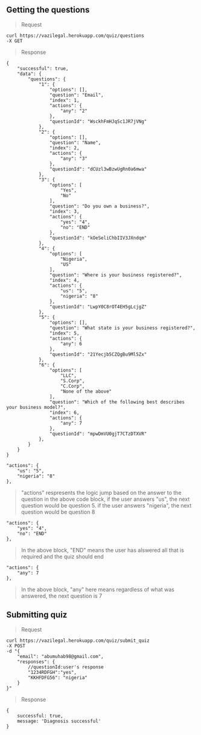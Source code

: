 ## Getting the questions

>Request
```
curl https://vazilegal.herokuapp.com/quiz/questions
-X GET
```
> Response
```
{
    "successful": true,
    "data": {
        "questions": {
            "1": {
                "options": [],
                "question": "Email",
                "index": 1,
                "actions": {
                    "any": "2"
                },
                "questionId": "WsckhFmHJqSc1JR7jVNg"
            },
            "2": {
                "options": [],
                "question": "Name",
                "index": 2,
                "actions": {
                    "any": "3"
                },
                "questionId": "dCUzl3wBzwUgRn0a6mwa"
            },
            "3": {
                "options": [
                    "Yes",
                    "No"
                ],
                "question": "Do you own a business?",
                "index": 3,
                "actions": {
                    "yes": "4",
                    "no": "END"
                },
                "questionId": "kOeSeliChbIIV3JXndqm"
            },
            "4": {
                "options": [
                    "Nigeria",
                    "US"
                ],
                "question": "Where is your business registered?",
                "index": 4,
                "actions": {
                    "us": "5",
                    "nigeria": "8"
                },
                "questionId": "LwpY0C8rOT4EH5gLcjgZ"
            },
            "5": {
                "options": [],
                "question": "What state is your business registered?",
                "index": 5,
                "actions": {
                    "any": 6
                },
                "questionId": "21Yecjb5CZQgBu9Ml5Zx"
            },
            "6": {
                "options": [
                    "LLC",
                    "S.Corp",
                    "C.Corp",
                    "None of the above"
                ],
                "question": "Which of the following best describes your business model?",
                "index": 6,
                "actions": {
                    "any": 7
                },
                "questionId": "mpwDmVU0gjT7CTzDTXVR"
            },
        }
    }
}
```

```
"actions": {
    "us": "5",
    "nigeria": "8"
},
```
> "actions" respresents the logic jump based on the answer to the question
> in the above code block, if the user answers "us", the next question would be question 5. if the user answers "nigeria", the next question would be question 8

```
"actions": {
    "yes": "4",
    "no": "END"
},
```
> In the above block, "END" means the user has alswered all that is required and the quiz should end

```
"actions": {
    "any": 7
},
```
> In the above block, "any" here means regardless of what was answered, the next question is 7

## Submitting quiz

>Request
```
curl https://vazilegal.herokuapp.com/quiz/submit_quiz
-X POST
-d "{
    "email": "abumuhab98@gmail.com",
    "responses": {
        //questionId:user's response
        "1234RDFGH":"yes",
        "KKHFDFG56": "nigeria"
    }
}"
```
> Response
```
{
    successful: true,
    message: 'Diagnosis successful'
}
```